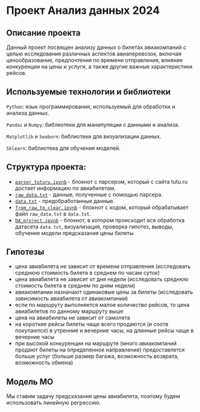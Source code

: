 # Проект Анализ данных 2024

## Описание проекта 

Данный проект посвящен анализу данных о билетах авиакомпаний с целью исследования различных аспектов авиаперевозок, включая ценообразование, предпочтения по времени отправления, влияние конкуренции на цены и услуги, а также другие важные характеристики рейсов.

## Используемые технологии и библиотеки

`Python`: язык программирования, используемый для обработки и анализа данных.

`Pandas` и `Numpy`: библиотеки для манипуляции с данными и анализа.

`Matplotlib` и `Seaborn`: библиотеки для визуализации данных.

`Sklearn`: библиотека для обучения моделей.



## Структура проекта:
- [`parser_tuturu.ipynb`](https://github.com/dmitrymonahov/project_andan_2024/blob/main/parser_tuturu.ipynb) - блокнот с парсером, который с сайта tutu.ru достает информацию по авиабилетам.
- [`raw_data.txt`](https://github.com/dmitrymonahov/project_andan_2024/blob/main/raw_data.txt) - данные, полученные с помощью парсера.
- [`data.txt`](https://github.com/dmitrymonahov/project_andan_2024/blob/main/data.txt) - предобработанные данные.
- [`from_raw_to_clear.ipynb`](https://github.com/dmitrymonahov/project_andan_2024/blob/main/from_raw_to_clear.ipynb) - блокнот с кодом, который обрабатывает файл `raw_data.txt` в `data.txt`.
- [`DA_project.ipynb`](https://github.com/dmitrymonahov/project_andan_2024/blob/main/DA_project.ipynb) - блокнот, в котором происходит вся обработка датасета `data.txt`, визуализация, проверка гипотез, выводы, обучение модели предсказания цены билеты.

## Гипотезы
- цена авиабилета не зависит от времени отправления (исследовать среднюю стоимость билета в среднем по часам суток)
- цена авиабилета не зависит от дня недели (исследовать среднюю стоимость билета в среднем по дням недели)
- авиакомпании назначают одинаковые цены за билеты (исследовать зависимость авиабилета от авиакомпании)
- если по маршруту выполняется малое количество рейсов, то цена авиабилетов по данному маршруту выше
- цена на авиабилеты не зависит от самолета 
- на короткие рейсы билеты чаще всего продаются (и соотв покупаются) в утренние и вечерние часы, на длинные рейсы чаще в вечерние часы
- при высокой конкуренции на маршруте (много авиакомпаний продают билеты на определенное направление) предоставлется больше услуг (больше размер багажа, возможность возврата, возможность обмена)

## Модель МО

Мы ставим задачу предсказания цены авиабилета, поэтому будем использовать линейную регрессию.

